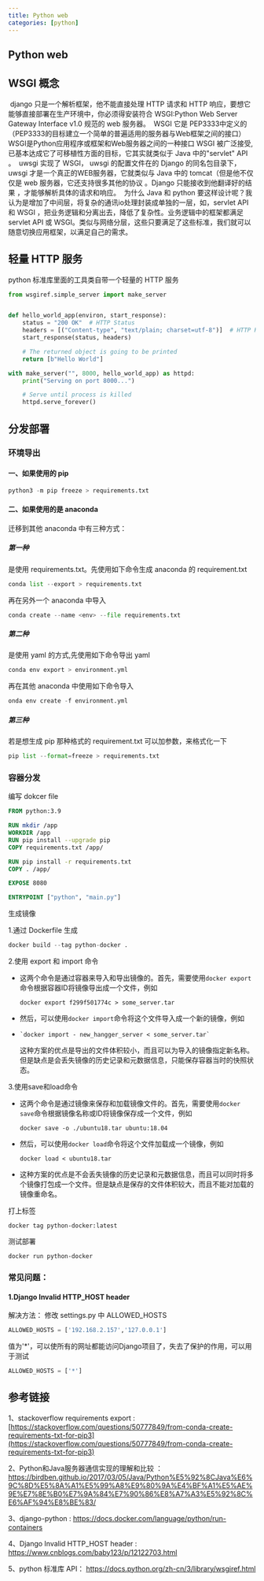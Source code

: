 ```yaml
---
title: Python web
categories: [python]
---
```


## Python web
## WSGI 概念

​	django 只是一个解析框架，他不能直接处理 HTTP 请求和 HTTP 响应，要想它能够直接部署在生产环境中，你必须得安装符合 WSGI:Python Web Server Gateway Interface v1.0 规范的 web 服务器。
​	WSGI 它是 PEP3333中定义的（PEP3333的目标建立一个简单的普遍适用的服务器与Web框架之间的接口）WSGI是Python应用程序或框架和Web服务器之间的一种接口 WSGI 被广泛接受, 已基本达成它了可移植性方面的目标，它其实就类似于 Java 中的"servlet" API 。
​	uwsgi 实现了 WSGI， uwsgi 的配置文件在的 Django 的同名包目录下，uwsgi 才是一个真正的WEB服务器，它就类似与 Java 中的 tomcat（但是他不仅仅是 web 服务器，它还支持很多其他的协议 。Django 只能接收到他翻译好的结果 ，才能够解析具体的请求和响应。
​	为什么 Java 和 python 要这样设计呢？我认为是增加了中间层，将复杂的通讯io处理封装成单独的一层，如，servlet API 和 WSGI ，把业务逻辑和分离出去，降低了复杂性。业务逻辑中的框架都满足 servlet API 或 WSGI。类似与网络分层，这些只要满足了这些标准，我们就可以随意切换应用框架，以满足自己的需求。

## 轻量 HTTP 服务

python 标准库里面的工具类自带一个轻量的 HTTP 服务

```python
from wsgiref.simple_server import make_server


def hello_world_app(environ, start_response):
    status = "200 OK"  # HTTP Status
    headers = [("Content-type", "text/plain; charset=utf-8")]  # HTTP Headers
    start_response(status, headers)

    # The returned object is going to be printed
    return [b"Hello World"]

with make_server("", 8000, hello_world_app) as httpd:
    print("Serving on port 8000...")

    # Serve until process is killed
    httpd.serve_forever()
```



## 分发部署

### 环境导出

#### 一、如果使用的 pip
```python
python3 -m pip freeze > requirements.txt
```
#### 二、如果使用的是 anaconda
迁移到其他 anaconda 中有三种方式：
##### 第一种

是使用 requirements.txt。先使用如下命令生成 anaconda 的 requirement.txt

```python
conda list --export > requirements.txt
```
再在另外一个 anaconda 中导入
```python
conda create --name <env> --file requirements.txt
```
##### 第二种

是使用 yaml 的方式,先使用如下命令导出 yaml

```python
conda env export > environment.yml
```
再在其他 anaconda 中使用如下命令导入
```python
onda env create -f environment.yml
```
##### 第三种

若是想生成 pip 那种格式的 requirement.txt 可以加参数，来格式化一下 

```python
pip list --format=freeze > requirements.txt
```


### 容器分发

编写 dokcer file

```dockerfile
FROM python:3.9

RUN mkdir /app
WORKDIR /app
RUN pip install --upgrade pip
COPY requirements.txt /app/

RUN pip install -r requirements.txt
COPY . /app/

EXPOSE 8080

ENTRYPOINT ["python", "main.py"]
```

生成镜像

1.通过 Dockerfile 生成

```python
docker build --tag python-docker .
```
2.使用 export 和 import 命令

- 这两个命令是通过容器来导入和导出镜像的。首先，需要使用`docker export`命令根据容器ID将镜像导出成一个文件，例如

  ```shell
  docker export f299f501774c > some_server.tar
  ```

- 然后，可以使用`docker import`命令将这个文件导入成一个新的镜像，例如

- ```shell
  `docker import - new_hangger_server < some_server.tar`
  ```

  这种方案的优点是导出的文件体积较小，而且可以为导入的镜像指定新名称。但是缺点是会丢失镜像的历史记录和元数据信息，只能保存容器当时的快照状态。

3.使用save和load命令

- 这两个命令是通过镜像来保存和加载镜像文件的。首先，需要使用`docker save`命令根据镜像名称或ID将镜像保存成一个文件，例如

  ```shell
  docker save -o ./ubuntu18.tar ubuntu:18.04
  ```

- 然后，可以使用`docker load`命令将这个文件加载成一个镜像，例如

  ```shell
  docker load < ubuntu18.tar
  ```

- 这种方案的优点是不会丢失镜像的历史记录和元数据信息，而且可以同时将多个镜像打包成一个文件。但是缺点是保存的文件体积较大，而且不能对加载的镜像重命名。

打上标签

```shell
docker tag python-docker:latest
```
测试部署
```shell
docker run python-docker
```
### 常见问题：
#### 1.Django Invalid HTTP_HOST header

解决方法：
修改 settings.py 中 ALLOWED_HOSTS

```python
ALLOWED_HOSTS = ['192.168.2.157','127.0.0.1']
```
值为'*'，可以使所有的网址都能访问Django项目了，失去了保护的作用，可以用于测试
```python
ALLOWED_HOSTS = ['*']
```


## 参考链接

1、stackoverflow requirements export : [https://stackoverflow.com/questions/50777849/from-conda-create-requirements-txt-for-pip3](https://stackoverflow.com/questions/50777849/from-conda-create-requirements-txt-for-pip3)

2、Python和Java服务器通信实现的理解和比较 ：https://birdben.github.io/2017/03/05/Java/Python%E5%92%8CJava%E6%9C%8D%E5%8A%A1%E5%99%A8%E9%80%9A%E4%BF%A1%E5%AE%9E%E7%8E%B0%E7%9A%84%E7%90%86%E8%A7%A3%E5%92%8C%E6%AF%94%E8%BE%83/

3、django-python :  https://docs.docker.com/language/python/run-containers

4、Django Invalid HTTP_HOST header : https://www.cnblogs.com/baby123/p/12122703.html

5、python 标准库 API： https://docs.python.org/zh-cn/3/library/wsgiref.html
